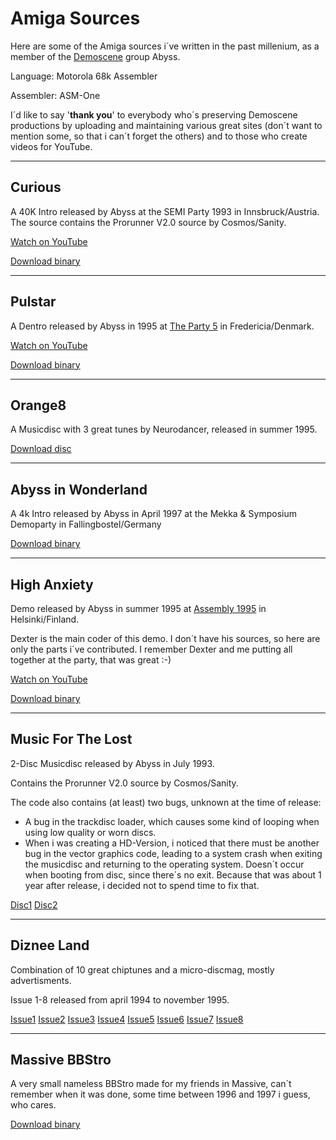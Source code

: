 # Amiga Sources

Here are some of the Amiga sources i´ve written in the past millenium, as a member of the [Demoscene](https://en.wikipedia.org/wiki/Demoscene "Wikipedia") group Abyss.

Language: Motorola 68k Assembler

Assembler: ASM-One

I´d like to say '**thank you**' to everybody who´s preserving Demoscene productions by uploading and maintaining various great sites (don´t want to mention some, so that i can´t forget the others) and to those who create videos for YouTube.

---

## Curious
A 40K Intro released by Abyss at the SEMI Party 1993 in Innsbruck/Austria.
The source contains the Prorunner V2.0 source by Cosmos/Sanity.

[Watch on YouTube](https://www.youtube.com/watch?v=u49LqWm34ts)

[Download binary](http://ftp.amigascne.org/pub/amiga/Groups/A/Abyss/ABYSS-Curious)

---

## Pulstar

A Dentro released by Abyss in 1995 at [The Party 5](https://en.wikipedia.org/wiki/The_Party_(demoparty) "Wikipedia") in Fredericia/Denmark.

[Watch on YouTube](https://www.youtube.com/watch?v=BQQ781ALWNI)

[Download binary](http://aminet.net/demo/aga/ays-puls.lha)

---

## Orange8

A Musicdisc with 3 great tunes by Neurodancer, released in summer 1995.

[Download disc](https://files.scene.org/view/demos/groups/abyss/ays-ora8.dms)

---

## Abyss in Wonderland

A 4k Intro released by Abyss in April 1997 at the Mekka & Symposium Demoparty in Fallingbostel/Germany

[Download binary](https://files.scene.org/view/parties/1997/mekka97/amiga/in4k/abyss.zip)

---

## High Anxiety

Demo released by Abyss in summer 1995 at [Assembly 1995](https://en.wikipedia.org/wiki/Assembly_(demoparty))  in Helsinki/Finland.

Dexter is the main coder of this demo. I don´t have his sources, so here are only the parts i´ve contributed.           I remember Dexter and me putting all together at the party, that was great :-)

[Watch on YouTube](https://www.youtube.com/watch?v=Pt4Jv_tc_VA)

[Download binary](http://aminet.net/demo/ta95/a95-abys.lha)

---

## Music For The Lost

2-Disc Musicdisc released by Abyss in July 1993.

Contains the Prorunner V2.0 source by Cosmos/Sanity.

The code also contains (at least) two bugs, unknown at the time of release:

+ A bug in the trackdisc loader, which causes some kind of looping when using low quality or worn discs.
+ When i was creating a HD-Version, i noticed that there must be another bug in the vector graphics code, leading to a system crash when exiting the musicdisc and returning to the operating system. Doesn´t occur when booting from disc, since there´s no exit. Because that was about 1 year after release, i decided not to spend time to fix that.

[Disc1](https://files.scene.org/view/mirrors/amigascne/Groups/A/Abyss/Abyss-MusicForTheLostA.adf)
[Disc2](https://files.scene.org/view/mirrors/amigascne/Groups/A/Abyss/Abyss-MusicForTheLostB.adf)

---

## Diznee Land

Combination of 10 great chiptunes and a micro-discmag, mostly advertisments.

Issue 1-8 released from april 1994 to november 1995.

[Issue1](https://files.scene.org/view/mirrors/amigascne/Groups/A/Abyss/Abyss-DizneeLand1)
[Issue2](https://files.scene.org/view/mirrors/amigascne/Groups/A/Abyss/Abyss-DizneeLand2)
[Issue3](https://files.scene.org/view/mirrors/amigascne/Groups/A/Abyss/Abyss-DizneeLand3)
[Issue4](https://files.scene.org/view/mirrors/amigascne/Groups/A/Abyss/Abyss-DizneeLand4)
[Issue5](https://files.scene.org/view/mirrors/amigascne/Groups/A/Abyss/Abyss-DizneeLand5)
[Issue6](https://files.scene.org/view/mirrors/amigascne/Groups/A/Abyss/Abyss-DizneeLand6)
[Issue7](https://files.scene.org/view/parties/1995/sih95/misc/sih-dizn.lha)
[Issue8](https://files.scene.org/view/mirrors/amigascne/Groups/A/Abyss/Abyss-DizneeLand8)

---

## Massive BBStro

A very small nameless BBStro made for my friends in Massive, can´t remember when it was done, some time between 1996 and 1997 i guess, who cares.

[Download binary](http://ftp.amigascne.org/pub/amiga/Groups/M/Massive/Massive-DisasterAreaBBS)


